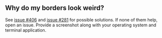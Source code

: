 ## Why do my borders look weird?

See [issue #406](https://github.com/rivo/tview/issues/406) and [issue #281](https://github.com/rivo/tview/issues/281) for possible solutions. If none of them help, open an issue. Provide a screenshot along with your operating system and terminal application.